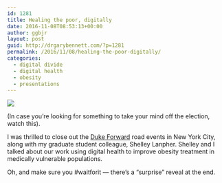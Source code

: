 ```yaml
---
id: 1281
title: Healing the poor, digitally
date: 2016-11-08T08:53:13+00:00
author: ggbjr
layout: post
guid: http://drgarybennett.com/?p=1281
permalink: /2016/11/08/healing-the-poor-digitally/
categories:
  - digital divide
  - digital health
  - obesity
  - presentations
---
```

![ ](https://www.youtube.com/watch?v=xfeei4W4hPE&sns=em)

(In case you&#8217;re looking for something to take your mind off the election, watch this).

I was thrilled to close out the [Duke Forward](https://dukeforward.duke.edu) road events in New York City, along with my graduate student colleague, Shelley Lanpher. Shelley and I talked about our work using digital health to improve obesity treatment in medically vulnerable populations. 

Oh, and make sure you #waitforit &#8212; there&#8217;s a &#8220;surprise&#8221; reveal at the end.
